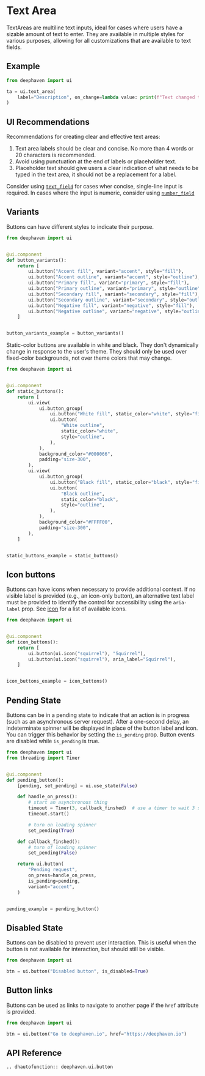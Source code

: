 # Text Area

TextAreas are multiline text inputs, ideal for cases where users have a sizable amount of text to enter. They are available in multiple styles for various purposes, allowing for all customizations that are available to text fields.

## Example

```python
from deephaven import ui

ta = ui.text_area(
    label="Description", on_change=lambda value: print(f"Text changed to {value}")
)
```

## UI Recommendations

Recommendations for creating clear and effective text areas:

1. Text area labels should be clear and concise. No more than 4 words or 20 characters is recommended.
2. Avoid using punctuation at the end of labels or placeholder text. 
3. Placeholder text should give users a clear indication of what needs to be typed in the text area, it should not be a replacement for a label.

Consider using [`text_field`](./text_field.md) for cases wher concise, single-line input is required. In cases where the input is numeric, consider using [`number_field`](./number_field.md) 


## Variants

Buttons can have different styles to indicate their purpose.

```python
from deephaven import ui


@ui.component
def button_variants():
    return [
        ui.button("Accent fill", variant="accent", style="fill"),
        ui.button("Accent outline", variant="accent", style="outline"),
        ui.button("Primary fill", variant="primary", style="fill"),
        ui.button("Primary outline", variant="primary", style="outline"),
        ui.button("Secondary fill", variant="secondary", style="fill"),
        ui.button("Secondary outline", variant="secondary", style="outline"),
        ui.button("Negative fill", variant="negative", style="fill"),
        ui.button("Negative outline", variant="negative", style="outline"),
    ]


button_variants_example = button_variants()
```

Static-color buttons are available in white and black. They don't dynamically change in response to the user's theme. They should only be used over fixed-color backgrounds, not over theme colors that may change.

```python
from deephaven import ui


@ui.component
def static_buttons():
    return [
        ui.view(
            ui.button_group(
                ui.button("White fill", static_color="white", style="fill"),
                ui.button(
                    "White outline",
                    static_color="white",
                    style="outline",
                ),
            ),
            background_color="#000066",
            padding="size-300",
        ),
        ui.view(
            ui.button_group(
                ui.button("Black fill", static_color="black", style="fill"),
                ui.button(
                    "Black outline",
                    static_color="black",
                    style="outline",
                ),
            ),
            background_color="#FFFF00",
            padding="size-300",
        ),
    ]


static_buttons_example = static_buttons()
```

## Icon buttons

Buttons can have icons when necessary to provide additional context. If no visible label is provided (e.g., an icon-only button), an alternative text label must be provided to identify the control for accessibility using the `aria-label` prop. See [icon](./icon.md) for a list of available icons.

```python
from deephaven import ui


@ui.component
def icon_buttons():
    return [
        ui.button(ui.icon("squirrel"), "Squirrel"),
        ui.button(ui.icon("squirrel"), aria_label="Squirrel"),
    ]


icon_buttons_example = icon_buttons()
```

## Pending State

Buttons can be in a pending state to indicate that an action is in progress (such as an asynchronous server request). After a one-second delay, an indeterminate spinner will be displayed in place of the button label and icon. You can trigger this behavior by setting the `is_pending` prop. Button events are disabled while `is_pending` is true.

```python
from deephaven import ui
from threading import Timer


@ui.component
def pending_button():
    [pending, set_pending] = ui.use_state(False)

    def handle_on_press():
        # start an asynchronous thing
        timeout = Timer(3, callback_finshed)  # use a timer to wait 3 seconds
        timeout.start()

        # turn on loading spinner
        set_pending(True)

    def callback_finshed():
        # turn of loading spinner
        set_pending(False)

    return ui.button(
        "Pending request",
        on_press=handle_on_press,
        is_pending=pending,
        variant="accent",
    )


pending_example = pending_button()
```

## Disabled State

Buttons can be disabled to prevent user interaction. This is useful when the button is not available for interaction, but should still be visible.

```python
from deephaven import ui

btn = ui.button("Disabled button", is_disabled=True)
```

## Button links

Buttons can be used as links to navigate to another page if the `href` attribute is provided.

```python
from deephaven import ui

btn = ui.button("Go to deephaven.io", href="https://deephaven.io")
```

## API Reference

```{eval-rst}
.. dhautofunction:: deephaven.ui.button
```
